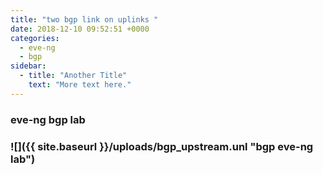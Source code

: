 ```yaml
---
title: "two bgp link on uplinks "
date: 2018-12-10 09:52:51 +0000
categories:
  - eve-ng
  - bgp
sidebar:
  - title: "Another Title"
    text: "More text here."
---
```


<h3>  eve-ng bgp lab <h3>
![]({{ site.baseurl }}/uploads/bgp_upstream.unl "bgp eve-ng lab")
